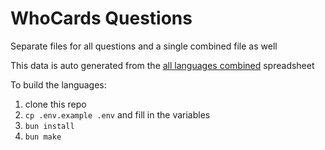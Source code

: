 # WhoCards Questions

Separate files for all questions and a single combined file as well

This data is auto generated from the [all languages combined](https://docs.google.com/spreadsheets/d/1khmUFsF2PYR6tmUd_7eBEDTtlXVoo2qhcyuQl354BXw) spreadsheet

To build the languages:

1. clone this repo
1. `cp .env.example .env` and fill in the variables
1. `bun install`
1. `bun make`
